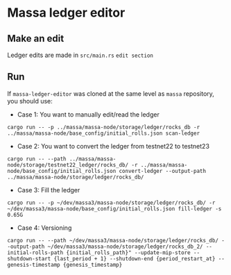 # Massa ledger editor

## Make an edit

Ledger edits are made in `src/main.rs` `edit section`

## Run

If `massa-ledger-editor` was cloned at the same level as `massa` repository, you should use:

- Case 1: You want to manually edit/read the ledger

```commandline
cargo run -- -p ../massa/massa-node/storage/ledger/rocks_db -r ../massa/massa-node/base_config/initial_rolls.json scan-ledger
```

- Case 2: You want to convert the ledger from testnet22 to testnet23

```commandline
cargo run -- --path ../massa/massa-node/storage/testnet22_ledger/rocks_db/ -r ../massa/massa-node/base_config/initial_rolls.json convert-ledger --output-path ../massa/massa-node/storage/ledger/rocks_db/
```

- Case 3: Fill the ledger

```commandline
cargo run -- -p ~/dev/massa3/massa-node/storage/ledger/rocks_db/ -r ~/dev/massa3/massa-node/base_config/initial_rolls.json fill-ledger -s 0.65G
```

- Case 4: Versioning

```commandline
cargo run -- --path ~/dev/massa3/massa-node/storage/ledger/rocks_db/ --output-path ~/dev/massa3/massa-node/storage/ledger/rocks_db_2/ --initial-rolls-path {initial_rolls_path}" --update-mip-store --shutdown-start {last_period + 1} --shutdown-end {period_restart_at} --genesis-timestamp {genesis_timestamp}
```